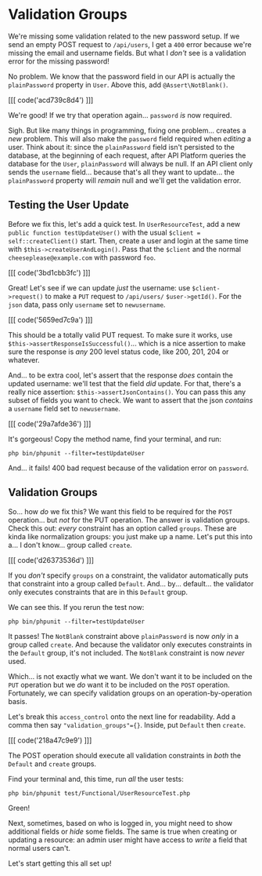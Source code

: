 # Validation Groups

We're missing some validation related to the new password setup. If we send an
empty POST request to `/api/users`, I get a `400` error because we're missing
the email and username fields. But what I *don't* see is a validation error for
the missing password!

No problem. We know that the password field in our API is actually the
`plainPassword` property in `User`. Above this, add `@Assert\NotBlank()`.

[[[ code('acd739c8d4') ]]]

We're good! If we try that operation again... `password` *is* now required.

Sigh. But like many things in programming, fixing one problem... creates a
*new* problem. This will also make the `password` field required when *editing* a
user. Think about it: since the `plainPassword` field isn't persisted to the database,
at the beginning of each request, after API Platform queries the database for the
`User`, `plainPassword` will always be null. If an API client only sends the
`username` field... because that's all they want to update... the `plainPassword`
property will *remain* null and we'll get the validation error.

## Testing the User Update

Before we fix this, let's add a quick test. In `UserResourceTest`, add a new
`public function testUpdateUser()` with the usual `$client = self::createClient()`
start. Then, create a user and login at the same time with
`$this->createUserAndLogin()`. Pass that the `$client` and the
normal `cheeseplease@example.com` with password `foo`.

[[[ code('3bd1cbb3fc') ]]]

Great! Let's see if we can update *just* the username: use `$client->request()`
to make a `PUT` request to `/api/users/` `$user->getId()`. For the `json` data,
pass only `username` set to `newusername`.

[[[ code('5659ed7c9a') ]]]

This should be a totally valid PUT request. To make sure it works, use
`$this->assertResponseIsSuccessful()`... which is a nice assertion to make sure
the response is *any* 200 level status code, like 200, 201, 204 or whatever.

And... to be extra cool, let's assert that the response *does* contain the updated
username: we'll test that the field *did* update. For that, there's a really nice
assertion: `$this->assertJsonContains()`. You can pass this any subset of fields you
want to check. We want to assert that the json *contains* a `username` field
set to `newusername`.

[[[ code('29a7afde36') ]]]

It's gorgeous! Copy the method name, find your terminal, and run:

```terminal
php bin/phpunit --filter=testUpdateUser
```

And... it fails! 400 bad request because of the validation error on `password`.

## Validation Groups

So... how *do* we fix this? We want this field to be required for the `POST`
operation... but *not* for the PUT operation. The answer is validation groups.
Check this out: *every* constraint has an option called `groups`. These are kinda
like normalization groups: you just make up a name. Let's put this into a... I
don't know... group called `create`.

[[[ code('d26373536d') ]]]

If you *don't* specify `groups` on a constraint, the validator automatically puts
that constraint into a group called `Default`. And... by... default... the validator
only executes constraints that are in this `Default` group.

We can see this. If you rerun the test now:

```terminal-silent
php bin/phpunit --filter=testUpdateUser
```

It passes! The `NotBlank` constraint above `plainPassword` is now *only* in a group
called `create`. And because the validator only executes constraints in the `Default`
group, it's not included. The `NotBlank` constraint is now *never* used.

Which... is not exactly what we want. We don't want it to be included on the
`PUT` operation but we *do* want it to be included on the `POST` operation.
Fortunately, we can specify validation groups on an operation-by-operation basis.

Let's break this `access_control` onto the next line for readability. Add a comma
then say `"validation_groups"={}`. Inside, put `Default` then `create`.

[[[ code('218a47c9e9') ]]]

The POST operation should execute all validation constraints in *both* the
`Default` and `create` groups.

Find your terminal and, this time, run *all* the user tests:

```terminal
php bin/phpunit test/Functional/UserResourceTest.php
```

Green!

Next, sometimes, based on who is logged in, you might need to show additional fields
or *hide* some fields. The same is true when creating or updating a resource: an
admin user might have access to *write* a field that normal users can't.

Let's start getting this all set up!
